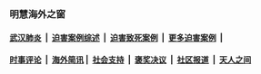 
### 明慧海外之窗

####  [武汉肺炎](indexes/365.md?t=07040900) &nbsp;|&nbsp;  [迫害案例综述](indexes/328.md?t=07040900) &nbsp;|&nbsp; [迫害致死案例](indexes/277.md?t=07040900)  &nbsp;|&nbsp; [更多迫害案例](indexes/81.md?t=07040900)  &nbsp;|&nbsp; 
####  [时事评论](indexes/19.md?t=07040900) &nbsp;|&nbsp; [海外简讯](indexes/245.md?t=07040900)&nbsp;|&nbsp;  [社会支持](indexes/140.md?t=07040900) &nbsp;|&nbsp; [褒奖决议](indexes/282.md?t=07040900) &nbsp;|&nbsp; [社区报道](indexes/91.md?t=07040900)  &nbsp;|&nbsp; [天人之间](indexes/78.md?t=07040900) 

